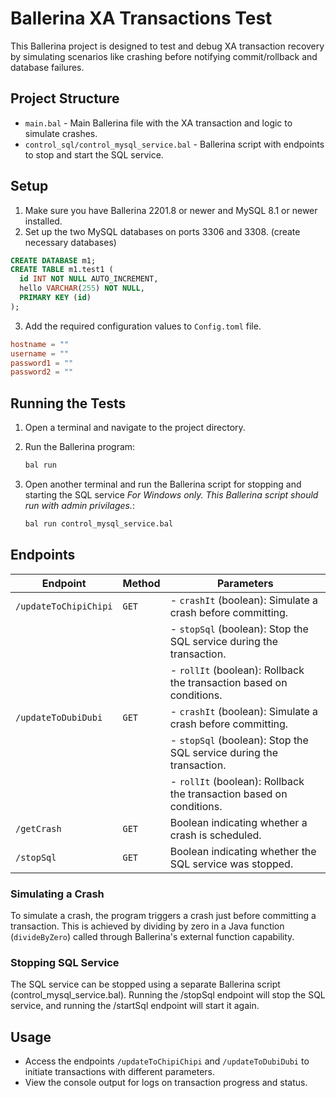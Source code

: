# Ballerina XA Transactions Test

This Ballerina project is designed to test and debug XA transaction recovery by simulating scenarios like crashing before notifying commit/rollback and database failures.

## Project Structure

- `main.bal` - Main Ballerina file with the XA transaction and logic to simulate crashes.
- `control_sql/control_mysql_service.bal` - Ballerina script with endpoints to stop and start the SQL service.

## Setup

1. Make sure you have Ballerina 2201.8 or newer and MySQL 8.1 or newer installed.
2. Set up the two MySQL databases on ports 3306 and 3308. (create necessary databases)

```sql
CREATE DATABASE m1;
CREATE TABLE m1.test1 (
  id INT NOT NULL AUTO_INCREMENT,
  hello VARCHAR(255) NOT NULL,
  PRIMARY KEY (id)
);
```

3. Add the required configuration values to `Config.toml` file.

```toml
hostname = ""
username = ""
password1 = ""
password2 = ""
```

## Running the Tests

1. Open a terminal and navigate to the project directory.
2. Run the Ballerina program:

   ```bat
   bal run
   ```

3. Open another terminal and run the Ballerina script for stopping and starting the SQL service _For Windows only. This Ballerina script should run with admin privilages._:
   ```bat
   bal run control_mysql_service.bal
   ```

## Endpoints

| **Endpoint**          | **Method** | **Parameters**                                                      |
| --------------------- | ---------- | ------------------------------------------------------------------- |
| `/updateToChipiChipi` | `GET`      | - `crashIt` (boolean): Simulate a crash before committing.          |
|                       |            | - `stopSql` (boolean): Stop the SQL service during the transaction. |
|                       |            | - `rollIt` (boolean): Rollback the transaction based on conditions. |
| `/updateToDubiDubi`   | `GET`      | - `crashIt` (boolean): Simulate a crash before committing.          |
|                       |            | - `stopSql` (boolean): Stop the SQL service during the transaction. |
|                       |            | - `rollIt` (boolean): Rollback the transaction based on conditions. |
| `/getCrash`           | `GET`      | Boolean indicating whether a crash is scheduled.                    |
| `/stopSql`            | `GET`      | Boolean indicating whether the SQL service was stopped.             |

### Simulating a Crash

To simulate a crash, the program triggers a crash just before committing a transaction. This is achieved by dividing by zero in a Java function (`divideByZero`) called through Ballerina's external function capability.

### Stopping SQL Service

The SQL service can be stopped using a separate Ballerina script (control_mysql_service.bal). Running the /stopSql endpoint will stop the SQL service, and running the /startSql endpoint will start it again.

## Usage

- Access the endpoints `/updateToChipiChipi` and `/updateToDubiDubi` to initiate transactions with different parameters.
- View the console output for logs on transaction progress and status.
